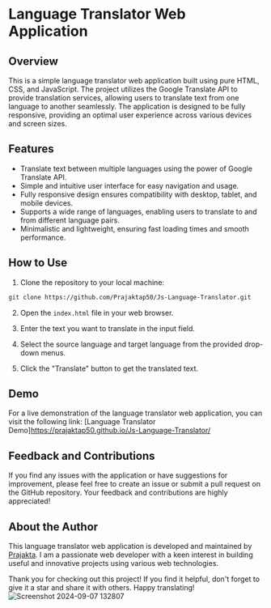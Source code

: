 # Language Translator Web Application


## Overview

This is a simple language translator web application built using pure HTML, CSS, and JavaScript. The project utilizes the Google Translate API to provide translation services, allowing users to translate text from one language to another seamlessly. The application is designed to be fully responsive, providing an optimal user experience across various devices and screen sizes.

## Features

- Translate text between multiple languages using the power of Google Translate API.
- Simple and intuitive user interface for easy navigation and usage.
- Fully responsive design ensures compatibility with desktop, tablet, and mobile devices.
- Supports a wide range of languages, enabling users to translate to and from different language pairs.
- Minimalistic and lightweight, ensuring fast loading times and smooth performance.

## How to Use

1. Clone the repository to your local machine:

```bash
git clone https://github.com/Prajaktap50/Js-Language-Translator.git
```

2. Open the `index.html` file in your web browser.

3. Enter the text you want to translate in the input field.

4. Select the source language and target language from the provided drop-down menus.

5. Click the "Translate" button to get the translated text.

## Demo

For a live demonstration of the language translator web application, you can visit the following link: [Language Translator Demo]https://prajaktap50.github.io/Js-Language-Translator/

## Feedback and Contributions

If you find any issues with the application or have suggestions for improvement, please feel free to create an issue or submit a pull request on the GitHub repository. Your feedback and contributions are highly appreciated!

## About the Author

This language translator web application is developed and maintained by [Prajakta](https://github.com/Prajaktap50/Js-Language-Translator). I am a passionate web developer with a keen interest in building useful and innovative projects using various web technologies.

Thank you for checking out this project! If you find it helpful, don't forget to give it a star and share it with others. Happy translating!
![Screenshot 2024-09-07 132807](https://github.com/user-attachments/assets/e525642a-90c3-457f-8cf4-4ad8bbb47329)
